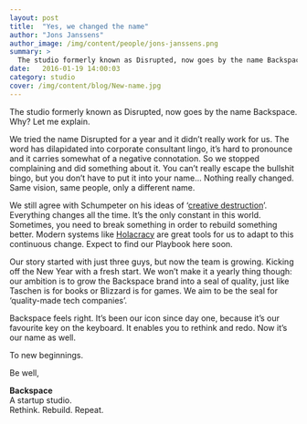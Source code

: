 ```yaml
---
layout: post
title:  "Yes, we changed the name"
author: "Jons Janssens"
author_image: /img/content/people/jons-janssens.png
summary: >
  The studio formerly known as Disrupted, now goes by the name Backspace.
date:   2016-01-19 14:00:03
category: studio
cover: /img/content/blog/New-name.jpg
---
```


The studio formerly known as Disrupted, now goes by the name Backspace. Why? Let me explain.

We tried the name Disrupted for a year and it didn’t really work for us. The word has dilapidated into corporate consultant lingo, it’s hard to pronounce and it carries somewhat of a negative connotation. So we stopped complaining and did something about it. You can’t really escape the bullshit bingo, but you don’t have to put it into your name... Nothing really changed. Same vision, same people, only a different name.

We still agree with Schumpeter on his ideas of ‘[creative destruction](https://en.wikipedia.org/wiki/Creative_destruction)’. Everything changes all the time. It’s the only constant in this world. Sometimes, you need to break something in order to rebuild something better. Modern systems like [Holacracy](https://en.wikipedia.org/wiki/Holacracy) are great tools for us to adapt to this continuous change. Expect to find our Playbook here soon.

Our story started with just three guys, but now the team is growing. Kicking off the New Year with a fresh start. We won’t make it a yearly thing though: our ambition is to grow the Backspace brand into a seal of quality, just like Taschen is for books or Blizzard is for games. We aim to be the seal for ‘quality-made tech companies’.

Backspace feels right. It’s been our icon since day one, because it’s our favourite key on the keyboard. It enables you to rethink and redo. Now it’s our name as well.

To new beginnings.

Be well,

**Backspace**<br>
A startup studio.<br>
Rethink. Rebuild. Repeat.
